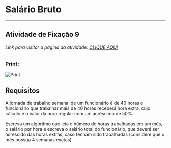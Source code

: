 # Salário Bruto  

---

## Atividade de Fixação 9  

###### Link para visitar a página da atividade: [CLIQUE AQUI](http://htmlpreview.github.io/?)

### Print:

![Print]()

## Requisitos

A jornada de trabalho semanal de um funcionário é de 40 horas e funcionário que trabalhar mais de 40 horas receberá hora extra, cujo cálculo é o valor da hora regular com um acréscimo de 50%.

Escreva um algoritmo que leia o número de horas trabalhadas em um mês, o salário por hora e escreva o salário total do funcionário, que deverá ser acrescido das horas extras, caso tenham sido trabalhadas (considere que o mês possua 4 semanas exatas).  
 